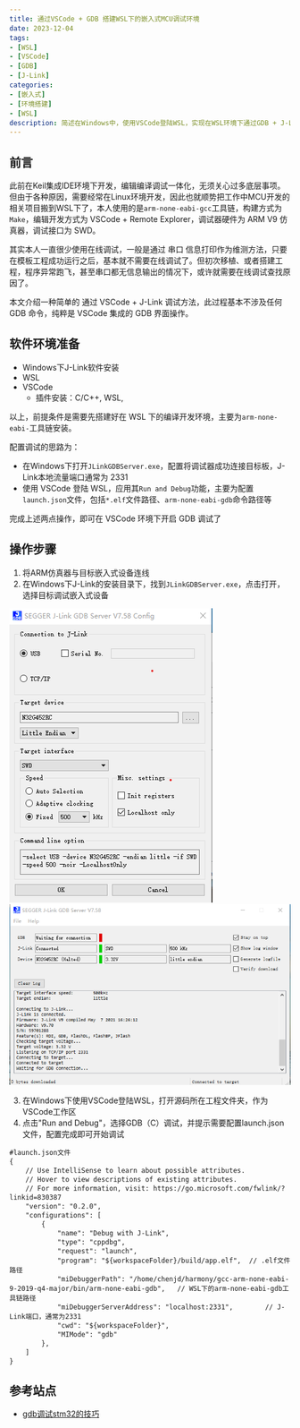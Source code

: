```yaml
---
title: 通过VSCode + GDB 搭建WSL下的嵌入式MCU调试环境
date: 2023-12-04
tags:
- [WSL]
- [VSCode]
- [GDB]
- [J-Link]
categories:
- [嵌入式]
- [环境搭建]
- [WSL]
description: 简述在Windows中，使用VSCode登陆WSL，实现在WSL环境下通过GDB + J-Link的STM32调试方法
---
```



## 前言

此前在Keil集成IDE环境下开发，编辑编译调试一体化，无须关心过多底层事项。但由于各种原因，需要经常在Linux环境开发，因此也就顺势把工作中MCU开发的相关项目搬到WSL下了，本人使用的是`arm-none-eabi-gcc`工具链，构建方式为`Make`，编辑开发方式为 VSCode + Remote Explorer，调试器硬件为 ARM V9 仿真器，调试接口为 SWD。

其实本人一直很少使用在线调试，一般是通过 串口 信息打印作为维测方法，只要在模板工程成功运行之后，基本就不需要在线调试了。但初次移植、或者搭建工程，程序异常跑飞，甚至串口都无信息输出的情况下，或许就需要在线调试查找原因了。

本文介绍一种简单的 通过 VSCode + J-Link 调试方法，此过程基本不涉及任何 GDB 命令，纯粹是 VSCode 集成的 GDB 界面操作。



## 软件环境准备

- Windows下J-Link软件安装
- WSL
- VSCode
  - 插件安装：C/C++, WSL, 

以上，前提条件是需要先搭建好在 WSL 下的编译开发环境，主要为`arm-none-eabi-`工具链安装。

配置调试的思路为：
- 在Windows下打开`JLinkGDBServer.exe`，配置将调试器成功连接目标板，J-Link本地流量端口通常为 2331
- 使用 VSCode 登陆 WSL，应用其`Run and Debug`功能，主要为配置`launch.json`文件，包括`*.elf`文件路径、`arm-none-eabi-gdb`命令路径等

完成上述两点操作，即可在 VSCode 环境下开启 GDB 调试了


## 操作步骤

1. 将ARM仿真器与目标嵌入式设备连线
2. 在Windows下J-Link的安装目录下，找到`JLinkGDBServer.exe`，点击打开，选择目标调试嵌入式设备


![GDB Server config](../pictures/2023-12-04%20J-Link.png)
<br>
![J-Link GDB Server](../pictures/2023-12-04%20j-link%20GDB.png)

3. 在Windows下使用VSCode登陆WSL，打开源码所在工程文件夹，作为VSCode工作区
4. 点击"Run and Debug"，选择GDB（C）调试，并提示需要配置launch.json文件，配置完成即可开始调试

```
#launch.json文件
{
    // Use IntelliSense to learn about possible attributes.
    // Hover to view descriptions of existing attributes.
    // For more information, visit: https://go.microsoft.com/fwlink/?linkid=830387
    "version": "0.2.0",
    "configurations": [
        {
            "name": "Debug with J-Link",
            "type": "cppdbg",
            "request": "launch",
            "program": "${workspaceFolder}/build/app.elf",  // .elf文件路径
            "miDebuggerPath": "/home/chenjd/harmony/gcc-arm-none-eabi-9-2019-q4-major/bin/arm-none-eabi-gdb",   // WSL下的arm-none-eabi-gdb工具链路径
            "miDebuggerServerAddress": "localhost:2331",        // J-Link端口，通常为2331
            "cwd": "${workspaceFolder}",
            "MIMode": "gdb"
        },
    ]
}
```

## 参考站点

- [gdb调试stm32的技巧](https://hhuysqt.github.io/gdb%E8%B0%83%E8%AF%95%E6%8A%80%E5%B7%A7/)

